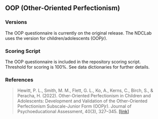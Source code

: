 ## OOP (Other-Oriented Perfectionism)

### Versions
The OOP questionnaire is currently on the original release. The NDCLab uses the version for children/adolescents (OOPjr).


### Scoring Script
The OOP questionnaire is included in the repository scoring script. Threshold for scoring is 100%. See data dictionaries for further details.


### References
> Hewitt, P. L., Smith, M. M., Flett, G. L., Ko, A., Kerns, C., Birch, S., & Peracha, H. (2022). Other-Oriented Perfectionism in Children and Adolescents: Development and Validation of the Other-Oriented Perfectionism Subscale-Junior Form (OOPjr). Journal of Psychoeducational Assessment, 40(3), 327–345. [[link]](https://pubmed.ncbi.nlm.nih.gov/35572033/)